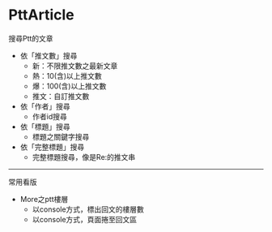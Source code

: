 # PttArticle
搜尋Ptt的文章
* 依「推文數」搜尋
  * 新：不限推文數之最新文章
  * 熱：10(含)以上推文數
  * 爆：100(含)以上推文數
  * 推文：自訂推文數
* 依「作者」搜尋
  * 作者id搜尋
* 依「標題」搜尋
  * 標題之關鍵字搜尋
* 依「完整標題」搜尋
  * 完整標題搜尋，像是Re:的推文串
***
常用看版
* More之ptt樓層
  * 以console方式，標出回文的樓層數
  * 以console方式，頁面捲至回文區